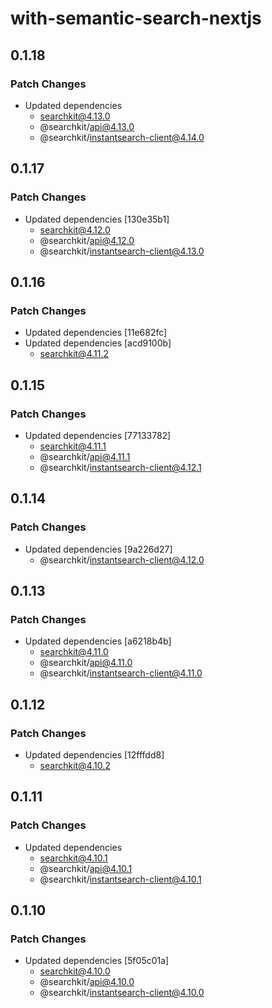 # with-semantic-search-nextjs

## 0.1.18

### Patch Changes

- Updated dependencies
  - searchkit@4.13.0
  - @searchkit/api@4.13.0
  - @searchkit/instantsearch-client@4.14.0

## 0.1.17

### Patch Changes

- Updated dependencies [130e35b1]
  - searchkit@4.12.0
  - @searchkit/api@4.12.0
  - @searchkit/instantsearch-client@4.13.0

## 0.1.16

### Patch Changes

- Updated dependencies [11e682fc]
- Updated dependencies [acd9100b]
  - searchkit@4.11.2

## 0.1.15

### Patch Changes

- Updated dependencies [77133782]
  - searchkit@4.11.1
  - @searchkit/api@4.11.1
  - @searchkit/instantsearch-client@4.12.1

## 0.1.14

### Patch Changes

- Updated dependencies [9a226d27]
  - @searchkit/instantsearch-client@4.12.0

## 0.1.13

### Patch Changes

- Updated dependencies [a6218b4b]
  - searchkit@4.11.0
  - @searchkit/api@4.11.0
  - @searchkit/instantsearch-client@4.11.0

## 0.1.12

### Patch Changes

- Updated dependencies [12fffdd8]
  - searchkit@4.10.2

## 0.1.11

### Patch Changes

- Updated dependencies
  - searchkit@4.10.1
  - @searchkit/api@4.10.1
  - @searchkit/instantsearch-client@4.10.1

## 0.1.10

### Patch Changes

- Updated dependencies [5f05c01a]
  - searchkit@4.10.0
  - @searchkit/api@4.10.0
  - @searchkit/instantsearch-client@4.10.0
